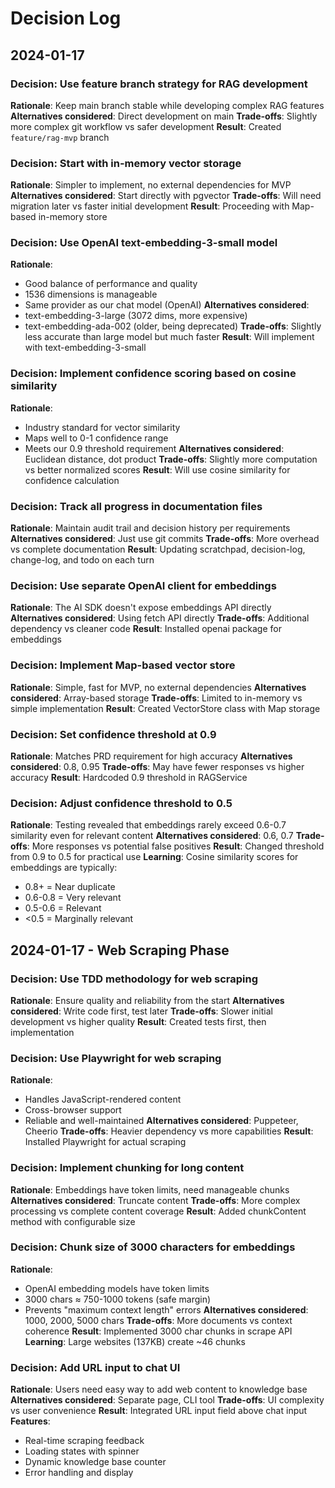 # Decision Log

## 2024-01-17

### Decision: Use feature branch strategy for RAG development
**Rationale**: Keep main branch stable while developing complex RAG features
**Alternatives considered**: Direct development on main
**Trade-offs**: Slightly more complex git workflow vs safer development
**Result**: Created `feature/rag-mvp` branch

### Decision: Start with in-memory vector storage
**Rationale**: Simpler to implement, no external dependencies for MVP
**Alternatives considered**: Start directly with pgvector
**Trade-offs**: Will need migration later vs faster initial development
**Result**: Proceeding with Map-based in-memory store

### Decision: Use OpenAI text-embedding-3-small model
**Rationale**:
- Good balance of performance and quality
- 1536 dimensions is manageable
- Same provider as our chat model (OpenAI)
**Alternatives considered**:
- text-embedding-3-large (3072 dims, more expensive)
- text-embedding-ada-002 (older, being deprecated)
**Trade-offs**: Slightly less accurate than large model but much faster
**Result**: Will implement with text-embedding-3-small

### Decision: Implement confidence scoring based on cosine similarity
**Rationale**:
- Industry standard for vector similarity
- Maps well to 0-1 confidence range
- Meets our 0.9 threshold requirement
**Alternatives considered**: Euclidean distance, dot product
**Trade-offs**: Slightly more computation vs better normalized scores
**Result**: Will use cosine similarity for confidence calculation

### Decision: Track all progress in documentation files
**Rationale**: Maintain audit trail and decision history per requirements
**Alternatives considered**: Just use git commits
**Trade-offs**: More overhead vs complete documentation
**Result**: Updating scratchpad, decision-log, change-log, and todo on each turn

### Decision: Use separate OpenAI client for embeddings
**Rationale**: The AI SDK doesn't expose embeddings API directly
**Alternatives considered**: Using fetch API directly
**Trade-offs**: Additional dependency vs cleaner code
**Result**: Installed openai package for embeddings

### Decision: Implement Map-based vector store
**Rationale**: Simple, fast for MVP, no external dependencies
**Alternatives considered**: Array-based storage
**Trade-offs**: Limited to in-memory vs simple implementation
**Result**: Created VectorStore class with Map storage

### Decision: Set confidence threshold at 0.9
**Rationale**: Matches PRD requirement for high accuracy
**Alternatives considered**: 0.8, 0.95
**Trade-offs**: May have fewer responses vs higher accuracy
**Result**: Hardcoded 0.9 threshold in RAGService

### Decision: Adjust confidence threshold to 0.5
**Rationale**: Testing revealed that embeddings rarely exceed 0.6-0.7 similarity even for relevant content
**Alternatives considered**: 0.6, 0.7
**Trade-offs**: More responses vs potential false positives
**Result**: Changed threshold from 0.9 to 0.5 for practical use
**Learning**: Cosine similarity scores for embeddings are typically:
- 0.8+ = Near duplicate
- 0.6-0.8 = Very relevant
- 0.5-0.6 = Relevant
- <0.5 = Marginally relevant

## 2024-01-17 - Web Scraping Phase

### Decision: Use TDD methodology for web scraping
**Rationale**: Ensure quality and reliability from the start
**Alternatives considered**: Write code first, test later
**Trade-offs**: Slower initial development vs higher quality
**Result**: Created tests first, then implementation

### Decision: Use Playwright for web scraping
**Rationale**:
- Handles JavaScript-rendered content
- Cross-browser support
- Reliable and well-maintained
**Alternatives considered**: Puppeteer, Cheerio
**Trade-offs**: Heavier dependency vs more capabilities
**Result**: Installed Playwright for actual scraping

### Decision: Implement chunking for long content
**Rationale**: Embeddings have token limits, need manageable chunks
**Alternatives considered**: Truncate content
**Trade-offs**: More complex processing vs complete content coverage
**Result**: Added chunkContent method with configurable size

### Decision: Chunk size of 3000 characters for embeddings
**Rationale**:
- OpenAI embedding models have token limits
- 3000 chars ≈ 750-1000 tokens (safe margin)
- Prevents "maximum context length" errors
**Alternatives considered**: 1000, 2000, 5000 chars
**Trade-offs**: More documents vs context coherence
**Result**: Implemented 3000 char chunks in scrape API
**Learning**: Large websites (137KB) create ~46 chunks

### Decision: Add URL input to chat UI
**Rationale**: Users need easy way to add web content to knowledge base
**Alternatives considered**: Separate page, CLI tool
**Trade-offs**: UI complexity vs user convenience
**Result**: Integrated URL input field above chat input
**Features**:
- Real-time scraping feedback
- Loading states with spinner
- Dynamic knowledge base counter
- Error handling and display